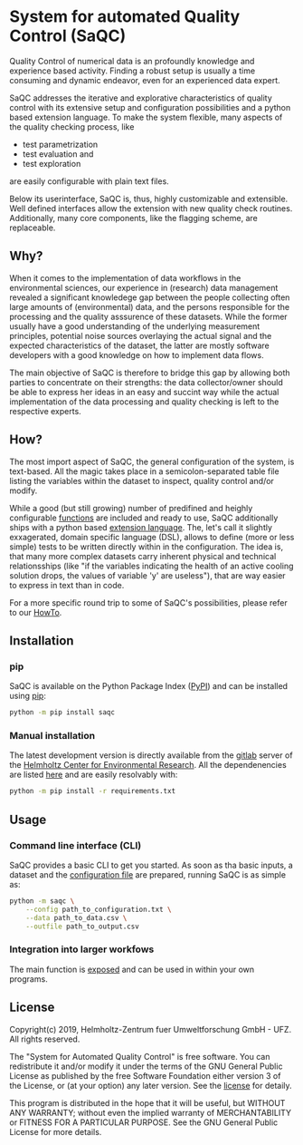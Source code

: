 # System for automated Quality Control (SaQC)

Quality Control of numerical data is an profoundly knowledge and experience
based activity. Finding a robust setup is usually a time consuming and dynamic
endeavor, even for an experienced data expert.

SaQC addresses the iterative and explorative characteristics of quality control
with its extensive setup and configuration possibilities and a python based
extension language. To make the system flexible, many aspects of the quality
checking process, like

+ test parametrization
+ test evaluation and 
+ test exploration 

are easily configurable with plain text files.

Below its userinterface, SaQC is, thus, highly customizable and extensible.
Well defined interfaces allow the extension with new quality check routines.
Additionally, many core components, like the flagging scheme, are replaceable.


## Why?
When it comes to the implementation of data workflows in the environmental
sciences, our experience in (research) data management revealed a significant
knowledege gap between the people collecting often large amounts of
(environmental) data, and the persons responsible for the processing and the
quality asssurence of these datasets.
While the former usually have a good understanding of the underlying measurement
principles, potential noise sources overlaying the actual signal and the
expected characteristics of the dataset, the latter are mostly software
developers with a good knowledge on how to implement data flows.

The main objective of SaQC is therefore to bridge this gap by allowing both
parties to concentrate on their strengths: the data collector/owner should be
able to express her ideas in an easy and succint way while the actual 
implementation of the data processing and quality checking is left to the 
respective experts.


## How?
The most import aspect of SaQC, the general configuration of the system,
is text-based. All the magic takes place in a semicolon-separated table file
listing the variables within the dataset to inspect, quality control and/or
modify. 

While a good (but still growing) number of predifined and heighly configurable
[functions](docs/FunctionDescriptions.md) are included and ready to use, SaQC
additionally ships with a python based
[extension language](saqc/docs/GenericTests.md). The, let's call it slightly
exxagerated, domain specific language (DSL), allows to define (more or less
simple) tests to be written directly within in the configuration. The idea is,
that many more complex datasets carry inherent physical and technical
relationsships (like "if the variables indicating the health of an active
cooling solution drops, the values of variable 'y' are useless"), that are way
easier to express in text than in code. 

For a more specific round trip to some of SaQC's possibilities, please refer to
our [HowTo](docs/GettingStarted.md).

## Installation

### pip
SaQC is available on the Python Package Index ([PyPI](https://pypi.org/)) and
can be installed using [pip](https://pip.pypa.io/en/stable/):
```sh
python -m pip install saqc
```

### Manual installation
The latest development version is directly available from the
[gitlab](https://git.ufz.de/rdm-software/saqc) server of the
[Helmholtz Center for Environmental Research](https://www.ufz.de/index.php?en=33573). 
All the dependenencies are listed [here](saqc/requirements.txt) and are easily
resolvably with:
```sh
python -m pip install -r requirements.txt
```
   
## Usage
### Command line interface (CLI)
SaQC provides a basic CLI to get you started. As soon as tha basic inputs, 
a dataset and the [configuration file](saqc/docs/Configuration.md) are prepared,
running SaQC is as simple as:
```sh
python -m saqc \
    --config path_to_configuration.txt \
    --data path_to_data.csv \
    --outfile path_to_output.csv
```


### Integration into larger workfows
The main function is [exposed](saqc/core/core.py#L79) and can be used in within 
your own programs. 



## License
Copyright(c) 2019, 
Helmholtz-Zentrum fuer Umweltforschung GmbH - UFZ. 
All rights reserved.

The "System for Automated Quality Control" is free software. You can 
redistribute it and/or modify it under the terms of the GNU General 
Public License as published by the free Software Foundation either 
version 3 of the License, or (at your option) any later version. See the
[license](license.txt) for detaily.

This program is distributed in the hope that it will be useful, but 
WITHOUT ANY WARRANTY; without even the implied warranty of 
MERCHANTABILITY or FITNESS FOR A PARTICULAR PURPOSE. 
See the GNU General Public License for more details.

